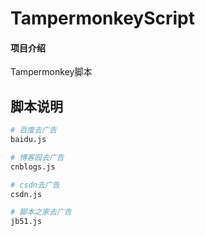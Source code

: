 # TampermonkeyScript

#### 项目介绍
Tampermonkey脚本


脚本说明
------------------------

``` bash
# 百度去广告
baidu.js

# 博客园去广告
cnblogs.js

# csdn去广告
csdn.js

# 脚本之家去广告
jb51.js


```
